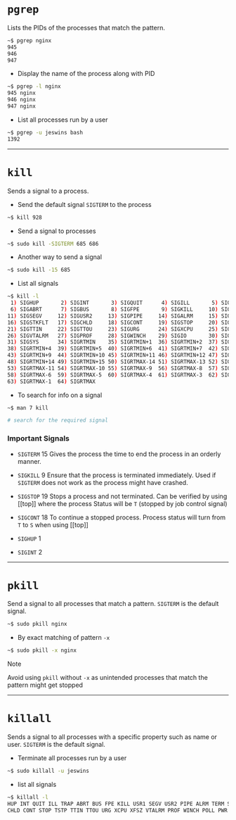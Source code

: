 
# `pgrep`

Lists the PIDs of the processes that match the pattern.

```bash
~$ pgrep nginx
945
946
947
```

- Display the name of the process along with PID
```bash
~$ pgrep -l nginx
945 nginx
946 nginx
947 nginx
```

- List all processes run by a user
```bash
~$ pgrep -u jeswins bash
1392
```

---

# `kill`

Sends a signal to a process.

- Send the default signal `SIGTERM` to the process
```bash
~$ kill 928
```

- Send a signal to processes
```bash
~$ sudo kill -SIGTERM 685 686
```

- Another way to send a signal
```bash
~$ sudo kill -15 685
```

- List all signals
```bash
~$ kill -l
 1) SIGHUP       2) SIGINT       3) SIGQUIT      4) SIGILL       5) SIGTRAP
 6) SIGABRT      7) SIGBUS       8) SIGFPE       9) SIGKILL     10) SIGUSR1
11) SIGSEGV     12) SIGUSR2     13) SIGPIPE     14) SIGALRM     15) SIGTERM
16) SIGSTKFLT   17) SIGCHLD     18) SIGCONT     19) SIGSTOP     20) SIGTSTP
21) SIGTTIN     22) SIGTTOU     23) SIGURG      24) SIGXCPU     25) SIGXFSZ
26) SIGVTALRM   27) SIGPROF     28) SIGWINCH    29) SIGIO       30) SIGPWR
31) SIGSYS      34) SIGRTMIN    35) SIGRTMIN+1  36) SIGRTMIN+2  37) SIGRTMIN+3
38) SIGRTMIN+4  39) SIGRTMIN+5  40) SIGRTMIN+6  41) SIGRTMIN+7  42) SIGRTMIN+8
43) SIGRTMIN+9  44) SIGRTMIN+10 45) SIGRTMIN+11 46) SIGRTMIN+12 47) SIGRTMIN+13
48) SIGRTMIN+14 49) SIGRTMIN+15 50) SIGRTMAX-14 51) SIGRTMAX-13 52) SIGRTMAX-12
53) SIGRTMAX-11 54) SIGRTMAX-10 55) SIGRTMAX-9  56) SIGRTMAX-8  57) SIGRTMAX-7
58) SIGRTMAX-6  59) SIGRTMAX-5  60) SIGRTMAX-4  61) SIGRTMAX-3  62) SIGRTMAX-2
63) SIGRTMAX-1  64) SIGRTMAX
```

- To search for info on a signal
```bash
~$ man 7 kill

# search for the required signal
```
### Important Signals

- `SIGTERM` 15
Gives the process the time to end the process in an orderly manner.

- `SIGKILL` 9
Ensure that the process is terminated immediately. Used if `SIGTERM` does not work as the process might have crashed.

- `SIGSTOP` 19
Stops a process and not terminated.
Can be verified by using [[top]] where the process Status will be `T` (stopped by job control signal)

- `SIGCONT` 18
To continue a stopped process.
Process status will turn from `T` to `S` when using [[top]]

- `SIGHUP` 1
- `SIGINT` 2


---

# `pkill`

Send a signal to all processes that match a pattern.
`SIGTERM` is the default signal.

```bash
~$ sudo pkill nginx
```

- By exact matching of pattern `-x`
```bash
~$ sudo pkill -x nginx
```

> [!Note]
> Avoid using `pkill` without `-x` as unintended processes that match the pattern might get stopped


---

# `killall`

Sends a signal to all processes with a specific property such as name or user.
`SIGTERM` is the default signal.

- Terminate all processes run by a user
```bash
~$ sudo killall -u jeswins
```

- list all signals
```bash
~$ killall -l
HUP INT QUIT ILL TRAP ABRT BUS FPE KILL USR1 SEGV USR2 PIPE ALRM TERM STKFLT
CHLD CONT STOP TSTP TTIN TTOU URG XCPU XFSZ VTALRM PROF WINCH POLL PWR SYS
```